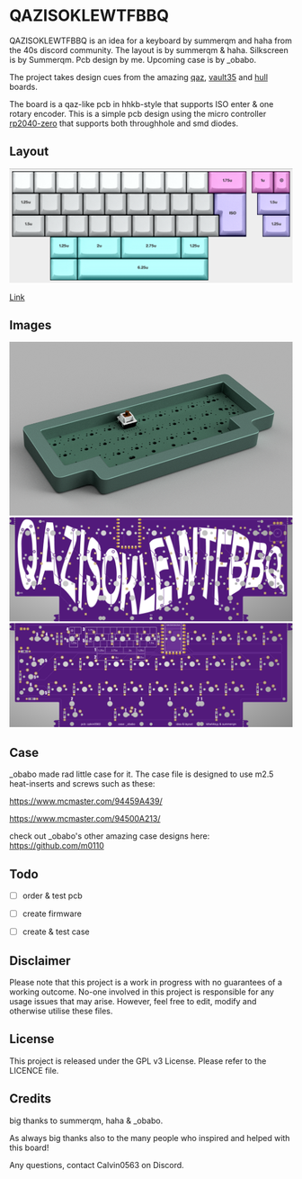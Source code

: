 # QAZISOKLEWTFBBQ

QAZISOKLEWTFBBQ is an idea for a keyboard by summerqm and haha from the 40s discord community. The layout is by summerqm & haha. Silkscreen is by Summerqm. Pcb design by me. Upcoming case is by _obabo.

The project takes design cues from the amazing [qaz](https://cbkbd.bigcartel.com/product/qaz), [vault35](https://mechvault.net/products/vault-35-mini-keyboard) and [hull](https://trashman.wiki/en/cases/hull) boards.

The board is a qaz-like pcb in hhkb-style that supports ISO enter & one rotary encoder. This is a simple pcb design using the micro controller [rp2040-zero](https://www.waveshare.com/rp2040-zero.htm) that supports both throughhole and smd diodes.

## Layout

![](https://github.com/calvin-mcd/QAZISOKLEWTFBBQ/blob/main/Images/KLE.png)

[Link](http://www.keyboard-layout-editor.com/#/gists/4e032fd765729241acc9e978638f968c)

## Images
![](https://github.com/calvin-mcd/QAZISOKLEWTFBBQ/blob/main/Images/case.png)
![](https://github.com/calvin-mcd/QAZISOKLEWTFBBQ/blob/main/Images/pcb_top.png)
![](https://github.com/calvin-mcd/QAZISOKLEWTFBBQ/blob/main/Images/pcb_bottom.png)

## Case

_obabo made rad little case for it. The case file is designed to use m2.5 heat-inserts and screws such as these:

https://www.mcmaster.com/94459A439/

https://www.mcmaster.com/94500A213/

check out _obabo's other amazing case designs here: https://github.com/m0110
  
## Todo

- [ ] order & test pcb
- [ ] create firmware
- [ ] create & test case


## Disclaimer

Please note that this project is a work in progress with no guarantees of a working outcome. No-one involved in this project is responsible for any usage issues that may arise. However, feel free to edit, modify and otherwise utilise these files.

## License

This project is released under the GPL v3 License. Please refer to the LICENCE file.

## Credits

big thanks to summerqm, haha & _obabo.

As always big thanks also to the many people who inspired and helped with this board!

Any questions, contact Calvin0563 on Discord. 